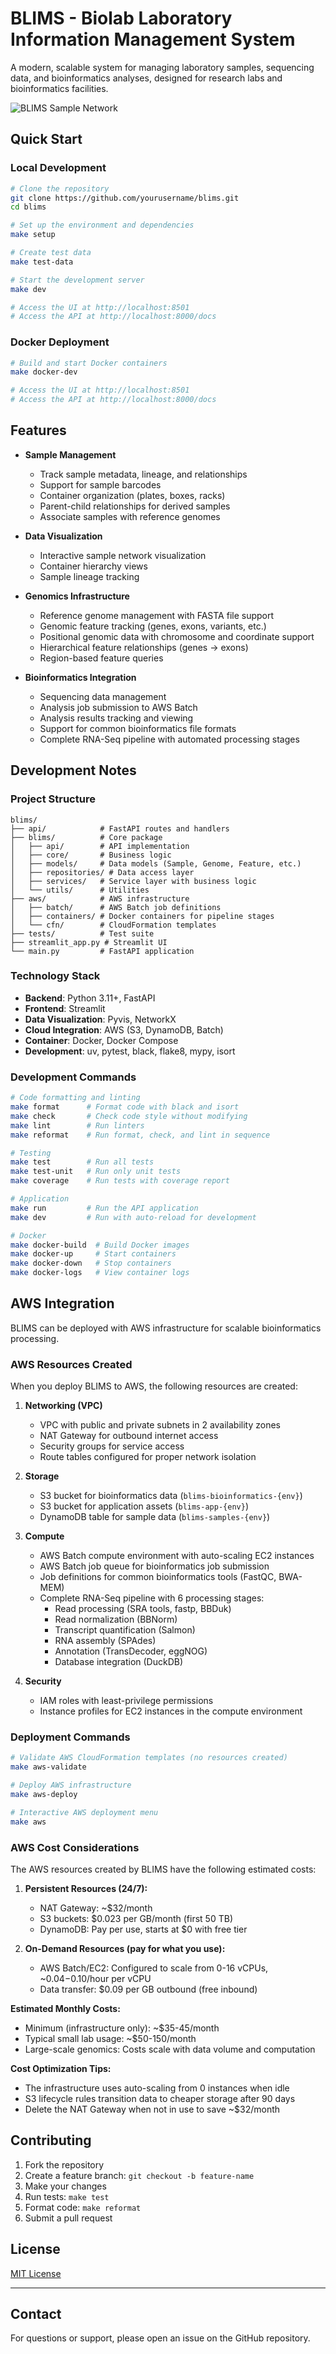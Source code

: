 # BLIMS - Biolab Laboratory Information Management System

A modern, scalable system for managing laboratory samples, sequencing data, and bioinformatics analyses, designed for research labs and bioinformatics facilities.

![BLIMS Sample Network](https://raw.githubusercontent.com/yourusername/blims/main/docs/images/sample_network.png)

## Quick Start

### Local Development

```bash
# Clone the repository
git clone https://github.com/yourusername/blims.git
cd blims

# Set up the environment and dependencies
make setup

# Create test data
make test-data

# Start the development server
make dev

# Access the UI at http://localhost:8501
# Access the API at http://localhost:8000/docs
```

### Docker Deployment

```bash
# Build and start Docker containers
make docker-dev

# Access the UI at http://localhost:8501
# Access the API at http://localhost:8000/docs
```

## Features

- **Sample Management**
  - Track sample metadata, lineage, and relationships
  - Support for sample barcodes
  - Container organization (plates, boxes, racks)
  - Parent-child relationships for derived samples
  - Associate samples with reference genomes

- **Data Visualization**
  - Interactive sample network visualization
  - Container hierarchy views
  - Sample lineage tracking

- **Genomics Infrastructure**
  - Reference genome management with FASTA file support
  - Genomic feature tracking (genes, exons, variants, etc.)
  - Positional genomic data with chromosome and coordinate support
  - Hierarchical feature relationships (genes → exons)
  - Region-based feature queries

- **Bioinformatics Integration**
  - Sequencing data management
  - Analysis job submission to AWS Batch
  - Analysis results tracking and viewing
  - Support for common bioinformatics file formats
  - Complete RNA-Seq pipeline with automated processing stages

## Development Notes

### Project Structure

```
blims/
├── api/            # FastAPI routes and handlers
├── blims/          # Core package
│   ├── api/        # API implementation
│   ├── core/       # Business logic
│   ├── models/     # Data models (Sample, Genome, Feature, etc.)
│   ├── repositories/ # Data access layer
│   ├── services/   # Service layer with business logic
│   └── utils/      # Utilities
├── aws/            # AWS infrastructure
│   ├── batch/      # AWS Batch job definitions
│   ├── containers/ # Docker containers for pipeline stages
│   └── cfn/        # CloudFormation templates
├── tests/          # Test suite
├── streamlit_app.py # Streamlit UI
└── main.py         # FastAPI application
```

### Technology Stack

- **Backend**: Python 3.11+, FastAPI
- **Frontend**: Streamlit
- **Data Visualization**: Pyvis, NetworkX
- **Cloud Integration**: AWS (S3, DynamoDB, Batch)
- **Container**: Docker, Docker Compose
- **Development**: uv, pytest, black, flake8, mypy, isort

### Development Commands

```bash
# Code formatting and linting
make format      # Format code with black and isort
make check       # Check code style without modifying
make lint        # Run linters
make reformat    # Run format, check, and lint in sequence

# Testing
make test        # Run all tests
make test-unit   # Run only unit tests
make coverage    # Run tests with coverage report

# Application
make run         # Run the API application
make dev         # Run with auto-reload for development

# Docker
make docker-build  # Build Docker images
make docker-up     # Start containers
make docker-down   # Stop containers
make docker-logs   # View container logs
```

## AWS Integration

BLIMS can be deployed with AWS infrastructure for scalable bioinformatics processing.

### AWS Resources Created

When you deploy BLIMS to AWS, the following resources are created:

1. **Networking (VPC)**
   - VPC with public and private subnets in 2 availability zones
   - NAT Gateway for outbound internet access
   - Security groups for service access
   - Route tables configured for proper network isolation

2. **Storage**
   - S3 bucket for bioinformatics data (`blims-bioinformatics-{env}`)
   - S3 bucket for application assets (`blims-app-{env}`)
   - DynamoDB table for sample data (`blims-samples-{env}`)

3. **Compute**
   - AWS Batch compute environment with auto-scaling EC2 instances
   - AWS Batch job queue for bioinformatics job submission
   - Job definitions for common bioinformatics tools (FastQC, BWA-MEM)
   - Complete RNA-Seq pipeline with 6 processing stages:
     - Read processing (SRA tools, fastp, BBDuk)
     - Read normalization (BBNorm)
     - Transcript quantification (Salmon)
     - RNA assembly (SPAdes)
     - Annotation (TransDecoder, eggNOG)
     - Database integration (DuckDB)

4. **Security**
   - IAM roles with least-privilege permissions
   - Instance profiles for EC2 instances in the compute environment

### Deployment Commands

```bash
# Validate AWS CloudFormation templates (no resources created)
make aws-validate

# Deploy AWS infrastructure
make aws-deploy

# Interactive AWS deployment menu
make aws
```

### AWS Cost Considerations

The AWS resources created by BLIMS have the following estimated costs:

1. **Persistent Resources (24/7):**
   - NAT Gateway: ~$32/month
   - S3 buckets: $0.023 per GB/month (first 50 TB)
   - DynamoDB: Pay per use, starts at $0 with free tier

2. **On-Demand Resources (pay for what you use):**
   - AWS Batch/EC2: Configured to scale from 0-16 vCPUs, ~$0.04-$0.10/hour per vCPU
   - Data transfer: $0.09 per GB outbound (free inbound)

**Estimated Monthly Costs:**
- Minimum (infrastructure only): ~$35-45/month
- Typical small lab usage: ~$50-150/month
- Large-scale genomics: Costs scale with data volume and computation

**Cost Optimization Tips:**
- The infrastructure uses auto-scaling from 0 instances when idle
- S3 lifecycle rules transition data to cheaper storage after 90 days
- Delete the NAT Gateway when not in use to save ~$32/month

## Contributing

1. Fork the repository
2. Create a feature branch: `git checkout -b feature-name`
3. Make your changes
4. Run tests: `make test`
5. Format code: `make reformat`
6. Submit a pull request

## License

[MIT License](LICENSE)

---

## Contact

For questions or support, please open an issue on the GitHub repository.
